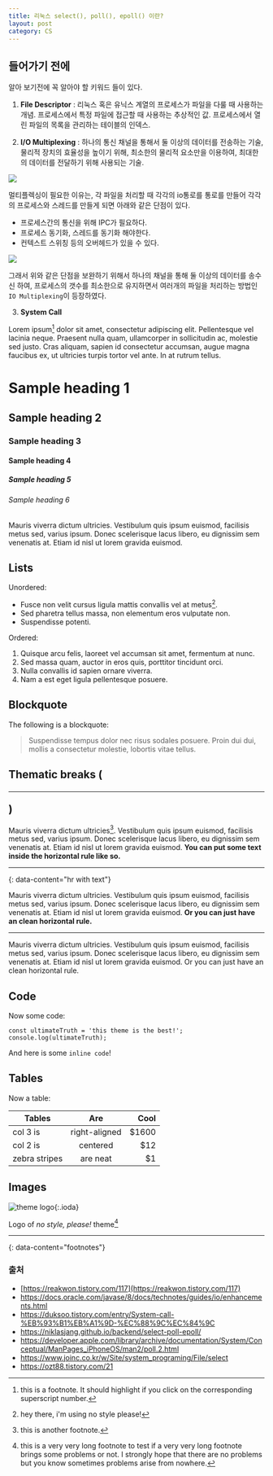 ```yaml
---
title: 리눅스 select(), poll(), epoll() 이란?
layout: post
category: CS
---
```


## 들어가기 전에
알아 보기전에 꼭 알아야 할 키워드 들이 있다.

1. **File Descriptor** : 리눅스 혹은 유닉스 계열의 프로세스가 파일을 다룰 때 사용하는 개념. 프로세스에서 특정 파일에 접근할 때 사용하는 추상적인 값. 프로세스에서 열린 파일의 목록을 관리하는 테이블의 인덱스.

2. **I/O Multiplexing** : 하나의 통신 채널을 통해서 둘 이상의 데이터를 전송하는 기술, 물리적 장치의 효율성을 높이기 위해, 최소한의 물리적 요소만을 이용하여, 최대한의 데이터를 전달하기 위해 사용되는 기술.

![](https://blog.kakaocdn.net/dn/bkmuyL/btq40REKOVZ/TUYBDu7XcGVZSnZ8PQlkk1/img.png)

멀티플렉싱이 필요한 이유는, 각 파일을 처리할 때 각각의 io통로를 통로를 만들어 각각의 프로세스와 스레드를 만들게 되면 아래와 같은 단점이 있다.

- 프로세스간의 통신을 위해 IPC가 필요하다.
- 프로세스 동기화, 스레드를 동기화 해야한다.
- 컨텍스트 스위칭 등의 오버헤드가 있을 수 있다.

![](https://blog.kakaocdn.net/dn/GvHqy/btq4XE0VCfq/EXSWKOLMtWnYAOb5rKlaF0/img.png)

그래서 위와 같은 단점을 보완하기 위해서 하나의 채널을 통해 둘 이상의 데이터를 송수신 하여, 프로세스의 갯수를 최소한으로 유지하면서 여러개의 파일을 처리하는 방법인 `IO Multiplexing`이 등장하였다. 


3. **System Call** 

Lorem ipsum[^1] dolor sit amet, consectetur adipiscing elit. Pellentesque vel lacinia neque. Praesent nulla quam, ullamcorper in sollicitudin ac, molestie sed justo. Cras aliquam, sapien id consectetur accumsan, augue magna faucibus ex, ut ultricies turpis tortor vel ante. In at rutrum tellus.

# Sample heading 1
## Sample heading 2
### Sample heading 3
#### Sample heading 4
##### Sample heading 5
###### Sample heading 6

Mauris viverra dictum ultricies. Vestibulum quis ipsum euismod, facilisis metus sed, varius ipsum. Donec scelerisque lacus libero, eu dignissim sem venenatis at. Etiam id nisl ut lorem gravida euismod.

## Lists

Unordered:

- Fusce non velit cursus ligula mattis convallis vel at metus[^2].
- Sed pharetra tellus massa, non elementum eros vulputate non.
- Suspendisse potenti.

Ordered:

1. Quisque arcu felis, laoreet vel accumsan sit amet, fermentum at nunc.
2. Sed massa quam, auctor in eros quis, porttitor tincidunt orci.
3. Nulla convallis id sapien ornare viverra.
4. Nam a est eget ligula pellentesque posuere.

## Blockquote

The following is a blockquote:

> Suspendisse tempus dolor nec risus sodales posuere. Proin dui dui, mollis a consectetur molestie, lobortis vitae tellus.

## Thematic breaks (<hr>)

Mauris viverra dictum ultricies[^3]. Vestibulum quis ipsum euismod, facilisis metus sed, varius ipsum. Donec scelerisque lacus libero, eu dignissim sem venenatis at. Etiam id nisl ut lorem gravida euismod. **You can put some text inside the horizontal rule like so.**

---
{: data-content="hr with text"}

Mauris viverra dictum ultricies. Vestibulum quis ipsum euismod, facilisis metus sed, varius ipsum. Donec scelerisque lacus libero, eu dignissim sem venenatis at. Etiam id nisl ut lorem gravida euismod. **Or you can just have an clean horizontal rule.**

---

Mauris viverra dictum ultricies. Vestibulum quis ipsum euismod, facilisis metus sed, varius ipsum. Donec scelerisque lacus libero, eu dignissim sem venenatis at. Etiam id nisl ut lorem gravida euismod. Or you can just have an clean horizontal rule.

## Code

Now some code:

```
const ultimateTruth = 'this theme is the best!';
console.log(ultimateTruth);
```

And here is some `inline code`!

## Tables

Now a table:

| Tables        | Are           | Cool  |
| ------------- |:-------------:| -----:|
| col 3 is      | right-aligned | $1600 |
| col 2 is      | centered      |   $12 |
| zebra stripes | are neat      |    $1 |

## Images

![theme logo](https://raw.githubusercontent.com/riggraz/no-style-please/master/logo.png){:.ioda}

Logo of *no style, please!* theme[^4]

---
{: data-content="footnotes"}

[^1]: this is a footnote. It should highlight if you click on the corresponding superscript number.
[^2]: hey there, i'm using no style please!
[^3]: this is another footnote.
[^4]: this is a very very long footnote to test if a very very long footnote brings some problems or not. I strongly hope that there are no problems but you know sometimes problems arise from nowhere.

### 출처

-  [https://reakwon.tistory.com/117](https://reakwon.tistory.com/117)
- https://docs.oracle.com/javase/8/docs/technotes/guides/io/enhancements.html
- https://duksoo.tistory.com/entry/System-call-%EB%93%B1%EB%A1%9D-%EC%88%9C%EC%84%9C
- https://niklasjang.github.io/backend/select-poll-epoll/
- https://developer.apple.com/library/archive/documentation/System/Conceptual/ManPages_iPhoneOS/man2/poll.2.html
- https://www.joinc.co.kr/w/Site/system_programing/File/select
- https://ozt88.tistory.com/21﻿